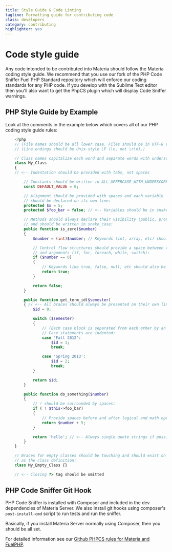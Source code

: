 ```yaml
---
title: Style Guide & Code Linting
tagline: Formatting guide for contributing code
class: developers
category: contributing
highlighter: yes
---
```

# Code style guide

Any code intended to be contributed into Materia should follow the Materia coding style guide. We recommend that you use our fork of the PHP Code Sniffer Fuel PHP Standard repository which will enforce our coding standards for any PHP code. If you develop with the Sublime Text editor then you'll also want to get the PhpCS plugin which will display Code Sniffer warnings.

## PHP Style Guide by Example

Look at the comments in the example below which covers all of our PHP coding style guide rules:

```php
	<?php
	// (File names should be all lower case. Files should be in UTF-8 encoding.)
	// (Line endings should be Unix-style LF (\n, not \r\n).)

	// Class names capitalize each word and separate words with underscores:
	class My_Class
	{
	// <-- Indentation should be provided with tabs, not spaces

		// Constants should be written in ALL_UPPERCASE_WITH_UNDERSCORES:
		const DEFAULT_VALUE = 0;

		// Alignment should be provided with spaces and each variable
		// should be declared on its own line:
		protected $x = 5;
		protected $foo_bar = false; // <-- Variables should be in snake_case

		// Methods should always declare their visibility (public, protected, private)
		// and should be written in snake_case:
		public function is_zero($number)
		{
			$number = (int)$number; // Keywords (int, array, etc) should be lowercase

			// Control flow structures should provide a space between the keyword
			// and arguments (if, for, foreach, while, switch):
			if ($number == 0)
			{
				// Keywords like true, false, null, etc should also be lowercase:
				return true;
			}

			return false;
		}

		public function get_term_id($semester)
		{ // <-- All braces should always be presented on their own line.
			$id = 0;

			switch ($semester)
			{
				// (Each case block is separated from each other by an empty line.)
				// Case statements are indented:
				case 'Fall 2012':
					$id = 1;
					break;

				case 'Spring 2013':
					$id = 2;
					break;
			}

			return $id;
		}

		public function do_something($number)
		{
			// ! should be surrounded by spaces:
			if ( ! $this->foo_bar)
			{
				// Provide spaces before and after logical and math operators:
				return $number + 5;
			}

			return 'hello'; // <-- Always single quote strings if possible
		}
	}

	// Braces for empty classes should be touching and should exist on the same line
	// as the class definition:
	class My_Empty_Class {}

	// <-- Closing ?> tag should be omitted
```

## PHP Code Sniffer Git Hook

PHP Code Sniffer is installed with Composer and included in the dev dependencies of Materia Server.  We also install git hooks using composer's `post-install-cmd` script to run tests and run the sniffer.

Basically, if you install Materia Server normally using Composer, then you should be all set.

For detailed information see our [Github PHPCS rules for Materia and FuelPHP](https://github.com/ucfopen/fuelphp-phpcs).
